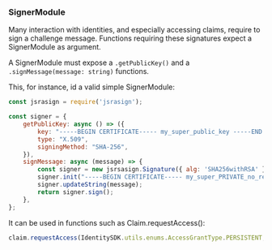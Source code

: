 ### SignerModule

Many interaction with identities, and especially accessing claims, require to sign a challenge message.
Functions requiring these signatures expect a SignerModule as argument.

A SignerModule must expose a `.getPublicKey()` and a `.signMessage(message: string)` functions.

This, for instance, id a valid simple SignerModule:

```javascript
const jsrasign = require('jsrasign');

const signer = {
    getPublicKey: async () => ({
        key: "-----BEGIN CERTIFICATE----- my_super_public_key -----END CERTIFICATE-----",
        type: "X.509",
        signingMethod: "SHA-256",
    }),
    signMessage: async (message) => {
        const signer = new jsrsasign.Signature({ alg: 'SHA256withRSA' });
        signer.init("-----BEGIN CERTIFICATE----- my_super_PRIVATE_no_really_super_secret_PRIVATE_key -----END CERTIFICATE-----");
        signer.updateString(message);
        return signer.sign();
    },
};
```

It can be used in functions such as Claim.requestAccess():

```javascript
claim.requestAccess(IdentitySDK.utils.enums.AccessGrantType.PERSISTENT, signer);
``` 
